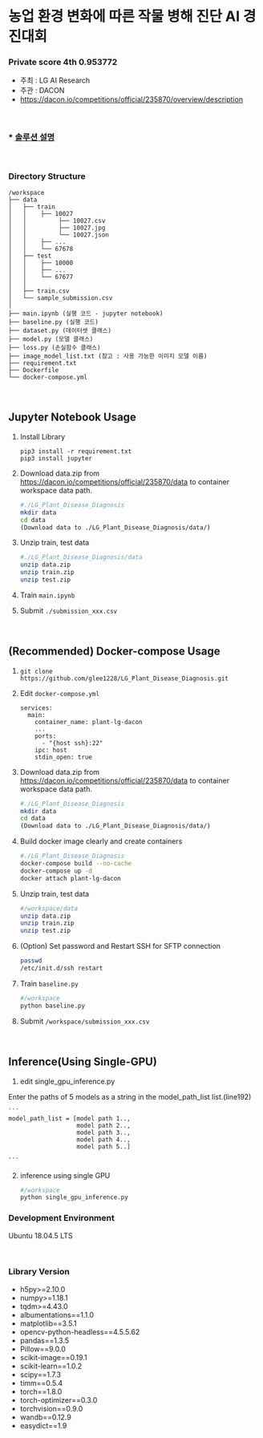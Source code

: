 # 농업 환경 변화에 따른 작물 병해 진단 AI 경진대회

### Private score 4th 0.953772

* 주최 : LG AI Research
* 주관 : DACON
* https://dacon.io/competitions/official/235870/overview/description

<br>

### * [솔루션 설명 ](https://github.com/glee1228/LG_Plant_Disease_Diagnosis/tree/main/solution)

<br>

### Directory Structure
```
/workspace
├── data
│   ├── train
│   │    ├── 10027
│   │         ├── 10027.csv
│   │         ├── 10027.jpg
│   │         └── 10027.json
│   │    ├── ...
│   │    └── 67678
│   ├── test
│   │    ├── 10000
│   │    ├── ...
│   │    └── 67677
│   │    
│   ├── train.csv
│   └── sample_submission.csv
│
├── main.ipynb (실행 코드 - jupyter notebook)
├── baseline.py (실행 코드)
├── dataset.py (데이터셋 클래스)
├── model.py (모델 클래스)
├── loss.py (손실함수 클래스)
├── image_model_list.txt (참고 : 사용 가능한 이미지 모델 이름)
├── requirement.txt
├── Dockerfile   
└── docker-compose.yml
```

<br>

## Jupyter Notebook Usage
1. Install Library
    ```
    pip3 install -r requirement.txt
    pip3 install jupyter
    ```


2. Download data.zip from https://dacon.io/competitions/official/235870/data to container workspace data path.
    ```bash
    #./LG_Plant_Disease_Diagnosis
    mkdir data
    cd data
    (Download data to ./LG_Plant_Disease_Diagnosis/data/)
    ```
3. Unzip train, test data
    ```bash
    #./LG_Plant_Disease_Diagnosis/data
    unzip data.zip
    unzip train.zip
    unzip test.zip
    ```
4. Train `main.ipynb`

5. Submit 
`./submission_xxx.csv`

<br>

## (Recommended) Docker-compose Usage
1. `git clone https://github.com/glee1228/LG_Plant_Disease_Diagnosis.git`

2. Edit `docker-compose.yml`
    ```
    services:
      main:
        container_name: plant-lg-dacon
        ...
        ports:
          - "{host ssh}:22"
        ipc: host
        stdin_open: true
    ```
3. Download data.zip from https://dacon.io/competitions/official/235870/data to container workspace data path.
    ```bash
    #./LG_Plant_Disease_Diagnosis
    mkdir data
    cd data
    (Download data to ./LG_Plant_Disease_Diagnosis/data/)
    ```

4. Build docker image clearly and create containers
    ```bash
    #./LG_Plant_Disease_Diagnosis
    docker-compose build --no-cache
    docker-compose up -d
    docker attach plant-lg-dacon
    ```
    
5. Unzip train, test data
    ```bash
    #/workspace/data
    unzip data.zip
    unzip train.zip
    unzip test.zip
    ```
    
6. (Option) Set password and Restart SSH for SFTP connection
    ```bash
    passwd
    /etc/init.d/ssh restart
    ```
    
7. Train  `baseline.py`
    ```bash
    #/workspace
    python baseline.py
    ```

8. Submit 
`/workspace/submission_xxx.csv`

<br>

## Inference(Using Single-GPU)
1. edit single_gpu_inference.py 

Enter the paths of 5 models as a string in the model_path_list list.(line192)

    ``` 
    model_path_list = [model path 1..,
                       model path 2..,
                       model path 3..,
                       model path 4..,
                       model path 5..]
    
    ```

2. inference using single GPU
    ```bash
    #/workspace 
    python single_gpu_inference.py
    ```



### Development Environment
Ubuntu 18.04.5 LTS

<br>

### Library Version
* h5py>=2.10.0
* numpy>=1.18.1
* tqdm>=4.43.0
* albumentations==1.1.0
* matplotlib==3.5.1
* opencv-python-headless==4.5.5.62
* pandas==1.3.5
* Pillow==9.0.0
* scikit-image==0.19.1
* scikit-learn==1.0.2
* scipy==1.7.3
* timm==0.5.4
* torch==1.8.0
* torch-optimizer==0.3.0
* torchvision==0.9.0
* wandb==0.12.9
* easydict==1.9







